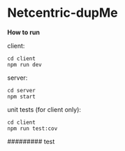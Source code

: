 # Netcentric-dupMe

**How to run**

client: 

    cd client 
    npm run dev

server: 

    cd server 
    npm start

unit tests (for client only):

    cd client
    npm run test:cov


######### test
